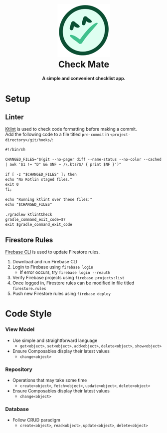 <h1 align="center">
  <br>
  <img src="images/checkmate.png" alt="checkmate" width="169">
  <br>
  Check Mate
  <br>
</h1>

<h4 align="center">A simple and convenient checklist app.</h4>

# Setup
## Linter
[Ktlint](https://github.com/JLLeitschuh/ktlint-gradle) is used to check code formatting before making a commit.<br/>
Add the following code to a file titled `pre-commit` in `<project-directory>/git/hooks/`:
```
#!/bin/sh

CHANGED_FILES="$(git --no-pager diff --name-status --no-color --cached | awk '$1 != "D" && $NF ~ /\.kts?$/ { print $NF }')"

if [ -z "$CHANGED_FILES" ]; then
echo "No Kotlin staged files."
exit 0
fi;

echo "Running ktlint over these files:"
echo "$CHANGED_FILES"

./gradlew ktlintCheck
gradle_command_exit_code=$?
exit $gradle_command_exit_code
```
## Firestore Rules
[Firebase CLI](https://firebase.google.com/docs/cli) is used to update Firestore rules.<br/>
1. Download and run Firebase CLI
2. Login to Firebase using `firebase login`
   - If error occurs, try `firebase login --reauth`
3. Verify Firebase projects using `firebase projects:list`
4. Once logged in, Firestore rules can be modified in file titled `firestore.rules`
5. Push new Firestore rules using `firebase deploy`

# Code Style
### View Model
- Use simple and straightforward language
   - `get<object>`, `set<object>`, `add<object>`, `delete<object>`, `show<object>`
- Ensure Composables display their latest values
   - `change<object>`
### Repository
- Operations that may take some time
   - `create<object>`, `fetch<object>`, `update<object>`, `delete<object>`
- Ensure Composables display their latest values
   - `change<object>`
### Database
- Follow CRUD paradigm
   - `create<object>`, `read<object>`, `update<object>`, `delete<object>`
